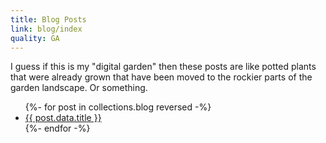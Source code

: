 ```yaml
---
title: Blog Posts
link: blog/index
quality: GA
---
```


I guess if this is my "digital garden" then these posts are like potted plants that were already grown that have been moved to the rockier parts of the garden landscape. Or something.

<ul>
{%- for post in collections.blog reversed -%}
  <li><a href="{{post.url}}">{{ post.data.title }}</a></li>
{%- endfor -%}
</ul>
